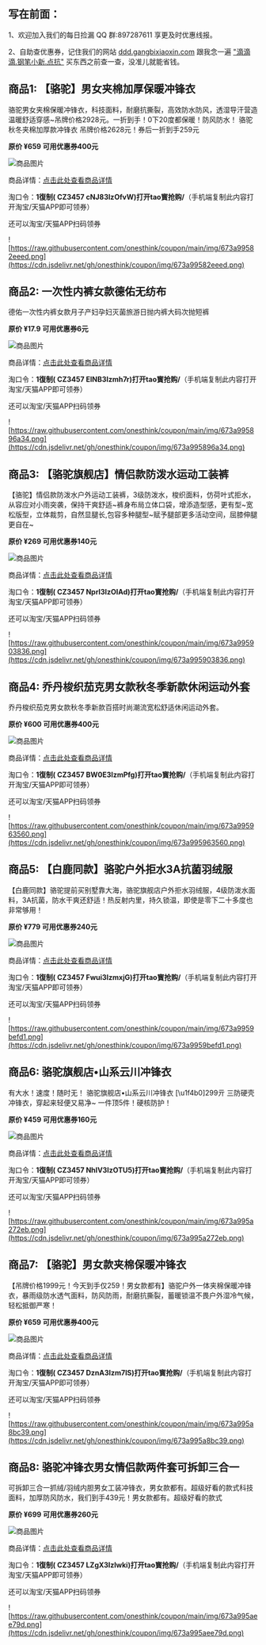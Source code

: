 ## 写在前面：

1、欢迎加入我们的每日捡漏 QQ 群:897287611 享更及时优惠线报。

2、自助查优惠券，记住我们的网站 [ddd.gangbixiaoxin.com](https://ddd.gangbixiaoxin.com) 跟我念一遍 ["滴滴滴.钢笔小新.点抗"](https://ddd.gangbixiaoxin.com) 买东西之前查一查，没准儿就能省钱。

## 商品1: 【骆驼】男女夹棉加厚保暖冲锋衣

骆驼男女夹棉保暖冲锋衣，科技面料，耐磨抗撕裂，高效防水防风，透湿导汗营造温暖舒适穿感~吊牌价格2928元。一折到手！0下20度都保暖！防风防水！
骆驼秋冬夹棉加厚款冲锋衣
吊牌价格2628元！券后一折到手259元

**原价 ¥659 可用优惠券400元**

![商品图片](https://img.alicdn.com/i4/648476316/O1CN01fXdtlE1wWmYGcrsa6_!!0-item_pic.jpg)

商品详情：[点击此处查看商品详情](https://s.click.taobao.com/t?e=m%3D2%26s%3DhuUWZ4XvhUhw4vFB6t2Z2ueEDrYVVa64yK8Cckff7TVRAdhuF14FMXPVrIfLIXFNRitN3%2FurF3zWbLW7uhxyboGvCrJWHk1%2FTyVl44vrPmd3miNKHWpinpVm%2FOAUUFw71qrpxiwMoCNxc1AtbZGVS2ljeLzzZiQy6a3aIqT388KMHuv7RoNv0Q0jFsbsQ7KWMRDeDj%2Bu618s4E3LmnJ%2BxBzgWYB61lSU%2BV95uVzs1BOoFjMIHFUIDYFqZy16F9%2BXlbRMz6GTKAYZjQKfJ2UQf03O4wtQ3K90XXhKrcBJdMydme3yxrMvPGqegoccBysNX0%2B3obhRTo5xKmPmpIKZsA%3D%3D&amp;union_lens=lensId:TAPI@1731893581@216698cc_132b_1933ce6d76d_0b20@01)

淘口令：**1復制( CZ3457 cNJ83IzOfvW)打开tao寳抢购/**（手机端复制此内容打开淘宝/天猫APP即可领券）</p>

还可以淘宝/天猫APP扫码领券

![https://raw.githubusercontent.com/onesthink/coupon/main/img/673a99582eeed.png](https://cdn.jsdelivr.net/gh/onesthink/coupon/img/673a99582eeed.png)

## 商品2: 一次性内裤女款德佑无纺布

德佑一次性内裤女款月子产妇孕妇灭菌旅游日抛内裤大码次抛短裤

**原价 ¥17.9 可用优惠券6元**

![商品图片](https://img.alicdn.com/bao/uploaded/i3/2212771331554/O1CN01qcPOxX1NLmUsNlJph_!!4611686018427387362-0-item_pic.jpg)

商品详情：[点击此处查看商品详情](https://s.click.taobao.com/t?e=m%3D2%26s%3DMj2Ug%2Fbzy%2F1w4vFB6t2Z2ueEDrYVVa64yK8Cckff7TVRAdhuF14FMXPVrIfLIXFNt4hWD5k2kjPWbLW7uhxyboGvCrJWHk1%2FTyVl44vrPmd3miNKHWpinpVm%2FOAUUFw71qrpxiwMoCNxc1AtbZGVS%2BK3NRR4skYMlNGrOHqNAVfNEPXytV9ALtCLThlbPuuZLb93Df8fOzjv2oTbZUaMlXbzBYOFXhnfEjUgX9dmkcGer1uyiEzYj99L6MRlTpwzdcpZsC3N5RLDPMwRCKIzKzT8OabPD%2BAOPgG%2Fe8CchMTS4QZqHCxYUV9Pt6G4UU6OcSpj5qSCmbA%3D&amp;union_lens=lensId:TAPI@1731893583@2107155a_12a1_1933ce6dd2d_3253@01)

淘口令：**1復制( CZ3457 ElNB3Izmh7r)打开tao寳抢购/**（手机端复制此内容打开淘宝/天猫APP即可领券）</p>

还可以淘宝/天猫APP扫码领券

![https://raw.githubusercontent.com/onesthink/coupon/main/img/673a995896a34.png](https://cdn.jsdelivr.net/gh/onesthink/coupon/img/673a995896a34.png)

## 商品3: 【骆驼旗舰店】情侣款防泼水运动工装裤

【骆驼】情侣款防泼水户外运动工装裤，3级防泼水，梭织面料，仿荷叶式拒水，从容应对小雨突袭，保持干爽舒适~裤身布局立体口袋，增添造型感，更有型~宽松版型，立体裁剪，自然显腿长,包容多种腿型~赋予腿部更多活动空间，屈膝伸腿更自在~

**原价 ¥269 可用优惠券140元**

![商品图片](https://img.alicdn.com/imgextra/i4/2278533591/O1CN01CpV5W71cOjGE3Hzat_!!2278533591.jpg)

商品详情：[点击此处查看商品详情](https://s.click.taobao.com/t?e=m%3D2%26s%3DjdUZoww766lw4vFB6t2Z2ueEDrYVVa64yK8Cckff7TVRAdhuF14FMXPVrIfLIXFNxq3IhSJN6GTWbLW7uhxyboGvCrJWHk1%2FTyVl44vrPmd3miNKHWpinpVm%2FOAUUFw71qrpxiwMoCNxc1AtbZGVS2ljeLzzZiQy6a3aIqT388KMHuv7RoNv0Q0jFsbsQ7KWnfdsMHfXDuFhKJI2r8YbANAjVj%2FaNH86pl5qE6drBFQshVHsu3I8mWNyjKZDvo16lbRMz6GTKAYZjQKfJ2UQf03O4wtQ3K90k8IJaq3v7HKFcH2arrlIXVhnBltSpk9QX0%2B3obhRTo5xKmPmpIKZsA%3D%3D&amp;union_lens=lensId:TAPI@1731893584@210733ee_1213_1933ce6e2d4_1e52@01)

淘口令：**1復制( CZ3457 NprI3IzOIAd)打开tao寳抢购/**（手机端复制此内容打开淘宝/天猫APP即可领券）</p>

还可以淘宝/天猫APP扫码领券

![https://raw.githubusercontent.com/onesthink/coupon/main/img/673a995903836.png](https://cdn.jsdelivr.net/gh/onesthink/coupon/img/673a995903836.png)

## 商品4: 乔丹梭织茄克男女款秋冬季新款休闲运动外套

乔丹梭织茄克男女款秋冬季新款百搭时尚潮流宽松舒适休闲运动外套。

**原价 ¥600 可用优惠券400元**

![商品图片](https://img.alicdn.com/i4/458694874/O1CN010yqJSN1lsLR0EOko7_!!458694874.jpg)

商品详情：[点击此处查看商品详情](https://s.click.taobao.com/t?e=m%3D2%26s%3Domx2%2FYuwmPRw4vFB6t2Z2ueEDrYVVa64yK8Cckff7TVRAdhuF14FMXPVrIfLIXFN5x%2BIUlGKNpXWbLW7uhxyboGvCrJWHk1%2FTyVl44vrPmd3miNKHWpinpVm%2FOAUUFw71qrpxiwMoCNxc1AtbZGVSzyQtQTNUqy0V1MMkzoJHIaMHuv7RoNv0Q0jFsbsQ7KWKOIQFADMKu3AedjXGLTRYBq%2BAiyg0AFXjNVtyZre8OMO372EjuioFwHNRMeOjB5RwzzMEQiiMytVkSKsL%2FKbNdOG7fwodBwmSrYN8Umi9lWc5SyjLLkU5BgQr6thVESnca2JNko0gYMhhQs2DjqgEA%3D%3D&amp;union_lens=lensId:TAPI@1731893585@213e6c04_12af_1933ce6e805_95f1@01)

淘口令：**1復制( CZ3457 BW0E3IzmPfg)打开tao寳抢购/**（手机端复制此内容打开淘宝/天猫APP即可领券）</p>

还可以淘宝/天猫APP扫码领券

![https://raw.githubusercontent.com/onesthink/coupon/main/img/673a995963560.png](https://cdn.jsdelivr.net/gh/onesthink/coupon/img/673a995963560.png)

## 商品5: 【白鹿同款】骆驼户外拒水3A抗菌羽绒服

【白鹿同款】骆驼提前买别墅靠大海，骆驼旗舰店户外拒水羽绒服，4级防泼水面料，3A抗菌，防水干爽还舒适！热反射内里，持久锁温，即使是零下二十多度也非常够用！

**原价 ¥779 可用优惠券240元**

![商品图片](https://img.alicdn.com/i2/648476316/O1CN01iiLMmG1wWmXgGIRNT_!!648476316.jpg)

商品详情：[点击此处查看商品详情](https://s.click.taobao.com/t?e=m%3D2%26s%3DpI3C5%2FpHNVlw4vFB6t2Z2ueEDrYVVa64yK8Cckff7TVRAdhuF14FMXPVrIfLIXFNlovu%2FCElQOvWbLW7uhxyboGvCrJWHk1%2FTyVl44vrPmd3miNKHWpinpVm%2FOAUUFw71qrpxiwMoCNxc1AtbZGVS2ljeLzzZiQy6a3aIqT388KMHuv7RoNv0Q0jFsbsQ7KWJI1Hr7KuW6ZVajz6qDQEzblHyq6kP36vEcdKRJpz78cah4B%2Fi01%2BSkaXG2jdcSm2lbRMz6GTKAYZjQKfJ2UQf03O4wtQ3K90k8IJaq3v7HLgbxuyJGJaQs0%2Fdw%2FlsNTZX0%2B3obhRTo5xKmPmpIKZsA%3D%3D&amp;union_lens=lensId:TAPI@1731893587@213f3154_128f_1933ce6edec_daaa@01)

淘口令：**1復制( CZ3457 Fwui3IzmxjG)打开tao寳抢购/**（手机端复制此内容打开淘宝/天猫APP即可领券）</p>

还可以淘宝/天猫APP扫码领券

![https://raw.githubusercontent.com/onesthink/coupon/main/img/673a9959befd1.png](https://cdn.jsdelivr.net/gh/onesthink/coupon/img/673a9959befd1.png)

## 商品6: 骆驼旗舰店•山系云川冲锋衣

有大水！速度！随时无！
骆驼旗舰店•山系云川冲锋衣
[\u1f4b0]299亓
三防硬壳冲锋衣，穿起来轻便又易净~
一件顶5件！硬核防护！

**原价 ¥459 可用优惠券160元**

![商品图片](https://img.alicdn.com/imgextra/i3/2278533591/O1CN01SkWEhI1cOjHZenDsw_!!2278533591.jpg)

商品详情：[点击此处查看商品详情](https://s.click.taobao.com/t?e=m%3D2%26s%3DonVrL%2BMAR%2F1w4vFB6t2Z2ueEDrYVVa64yK8Cckff7TVRAdhuF14FMXPVrIfLIXFNMMgx22UI05bWbLW7uhxyboGvCrJWHk1%2FTyVl44vrPmd3miNKHWpinpVm%2FOAUUFw71qrpxiwMoCNxc1AtbZGVS2ljeLzzZiQy6a3aIqT388KMHuv7RoNv0Q0jFsbsQ7KWHwldeK2KQe640Wa7P%2Bbw7YKjC6Cq1eZ7OhkWlU35AjvT5gdGWJEPTr%2FETpTuv8%2BxlbRMz6GTKAYZjQKfJ2UQf03O4wtQ3K90XH5t%2B8W%2BDyW5e%2B%2F5x%2BPsBDHc6XUsD0tiX0%2B3obhRTo5xKmPmpIKZsA%3D%3D&amp;union_lens=lensId:TAPI@1731893588@2133e4e7_135f_1933ce6f3c6_7ab5@01)

淘口令：**1復制( CZ3457 NhlV3IzOTU5)打开tao寳抢购/**（手机端复制此内容打开淘宝/天猫APP即可领券）</p>

还可以淘宝/天猫APP扫码领券

![https://raw.githubusercontent.com/onesthink/coupon/main/img/673a995a272eb.png](https://cdn.jsdelivr.net/gh/onesthink/coupon/img/673a995a272eb.png)

## 商品7: 【骆驼】男女款夹棉保暖冲锋衣

【吊牌价格1999元！今天到手仅259！男女款都有】骆驼户外一体夹棉保暖冲锋衣，暴雨级防水透气面料，防风防雨，耐磨抗撕裂，蓄暖锁温不畏户外湿冷气候，轻松抵御严寒！

**原价 ¥659 可用优惠券400元**

![商品图片](https://img.alicdn.com/imgextra/i4/648476316/O1CN01YvUQuT1wWmY7oJ6w7_!!648476316.jpg)

商品详情：[点击此处查看商品详情](https://s.click.taobao.com/t?e=m%3D2%26s%3DqNBbJ1yXGXdw4vFB6t2Z2ueEDrYVVa64yK8Cckff7TVRAdhuF14FMStxnMQ1%2FaF2J1gyddu7kN%2FWbLW7uhxyboGvCrJWHk1%2FTyVl44vrPmd3miNKHWpinpVm%2FOAUUFw71qrpxiwMoCNxc1AtbZGVS2ljeLzzZiQy6a3aIqT388KMHuv7RoNv0Q0jFsbsQ7KWNgMegth5DfaCRWh59J7GDRjle02pocod%2BxYHEs13GAOKX%2FOMXjwAkmIJkJr2bzgblbRMz6GTKAYZjQKfJ2UQf03O4wtQ3K90k8IJaq3v7HItDsnCDZE3TdY%2BZkdcxprxX0%2B3obhRTo5xKmPmpIKZsA%3D%3D&amp;union_lens=lensId:TAPI@1731893590@213dab6b_12a6_1933ce6f94d_0615@01)

淘口令：**1復制( CZ3457 DznA3Izm7IS)打开tao寳抢购/**（手机端复制此内容打开淘宝/天猫APP即可领券）</p>

还可以淘宝/天猫APP扫码领券

![https://raw.githubusercontent.com/onesthink/coupon/main/img/673a995a8bc39.png](https://cdn.jsdelivr.net/gh/onesthink/coupon/img/673a995a8bc39.png)

## 商品8: 骆驼冲锋衣男女情侣款两件套可拆卸三合一

可拆卸三合一抓绒/羽绒内胆男女工装冲锋衣，男女款都有。超级好看的款式科技面料，加厚防风防水，我们到手439元！男女款都有。超级好看的款式

**原价 ¥699 可用优惠券260元**

![商品图片](https://img.alicdn.com/i4/648476316/O1CN01XyVWYc1wWmRGABNjt_!!648476316.jpg)

商品详情：[点击此处查看商品详情](https://s.click.taobao.com/t?e=m%3D2%26s%3DqevyzLd27aJw4vFB6t2Z2ueEDrYVVa64yK8Cckff7TVRAdhuF14FMStxnMQ1%2FaF2RitN3%2FurF3zWbLW7uhxyboGvCrJWHk1%2FTyVl44vrPmd3miNKHWpinpVm%2FOAUUFw71qrpxiwMoCNxc1AtbZGVS2ljeLzzZiQy6a3aIqT388KMHuv7RoNv0Q0jFsbsQ7KW%2BUlwn%2BlH2%2BPInjdfKwEDdl08a5mbH6VlN4UOCBVVR71i6ZOih%2FOxD0sIVWDEca54lbRMz6GTKAYZjQKfJ2UQf03O4wtQ3K90k8IJaq3v7HLBp3XffF%2B%2BD1KToFtDgJ%2FxX0%2B3obhRTo5xKmPmpIKZsA%3D%3D&amp;union_lens=lensId:TAPI@1731893591@210733ee_1213_1933ce6fec8_1ff0@01)

淘口令：**1復制( CZ3457 LZgX3Izlwki)打开tao寳抢购/**（手机端复制此内容打开淘宝/天猫APP即可领券）</p>

还可以淘宝/天猫APP扫码领券

![https://raw.githubusercontent.com/onesthink/coupon/main/img/673a995aee79d.png](https://cdn.jsdelivr.net/gh/onesthink/coupon/img/673a995aee79d.png)

